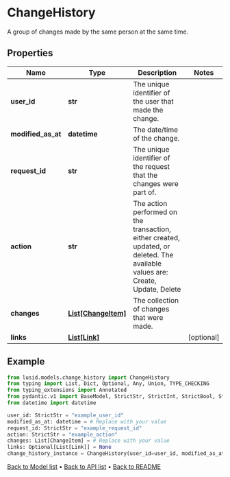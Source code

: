 # ChangeHistory

A group of changes made by the same person at the same time.
## Properties
Name | Type | Description | Notes
------------ | ------------- | ------------- | -------------
**user_id** | **str** | The unique identifier of the user that made the change. | 
**modified_as_at** | **datetime** | The date/time of the change. | 
**request_id** | **str** | The unique identifier of the request that the changes were part of. | 
**action** | **str** | The action performed on the transaction, either created, updated, or deleted. The available values are: Create, Update, Delete | 
**changes** | [**List[ChangeItem]**](ChangeItem.md) | The collection of changes that were made. | 
**links** | [**List[Link]**](Link.md) |  | [optional] 
## Example

```python
from lusid.models.change_history import ChangeHistory
from typing import List, Dict, Optional, Any, Union, TYPE_CHECKING
from typing_extensions import Annotated
from pydantic.v1 import BaseModel, StrictStr, StrictInt, StrictBool, StrictFloat, StrictBytes, Field, validator, ValidationError, conlist, constr
from datetime import datetime

user_id: StrictStr = "example_user_id"
modified_as_at: datetime = # Replace with your value
request_id: StrictStr = "example_request_id"
action: StrictStr = "example_action"
changes: List[ChangeItem] = # Replace with your value
links: Optional[List[Link]] = None
change_history_instance = ChangeHistory(user_id=user_id, modified_as_at=modified_as_at, request_id=request_id, action=action, changes=changes, links=links)

```

[Back to Model list](../README.md#documentation-for-models) &#8226; [Back to API list](../README.md#documentation-for-api-endpoints) &#8226; [Back to README](../README.md)

